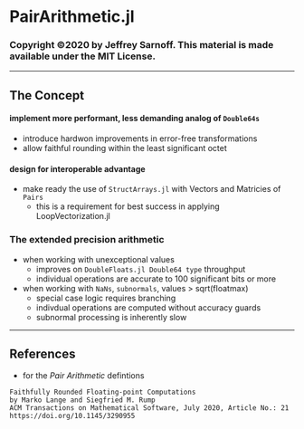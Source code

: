 # PairArithmetic.jl

### Copyright ©2020 by Jeffrey Sarnoff. This material is made available under the MIT License.

----

## The Concept

#### implement more performant, less demanding analog of `Double64s`
   - introduce hardwon improvements in error-free transformations
   - allow faithful rounding within the least significant octet

#### design for interoperable advantage   
   - make ready the use of `StructArrays.jl` with Vectors and Matricies of `Pairs`
       - this is a requirement for best success in applying LoopVectorization.jl
 
### The extended precision arithmetic
   - when working with unexceptional values
        - improves on `DoubleFloats.jl Double64 type` throughput
        - individual operations are accurate to 100 significant bits or more
   - when working with `NaNs`, `subnormals`, values > sqrt(floatmax)
        - special case logic requires branching
        - indivdual operations are computed without accuracy guards
        - subnormal processing is inherently slow
 

----

## References

- for the _Pair Arithmetic_ defintions
```
Faithfully Rounded Floating-point Computations
by Marko Lange and Siegfried M. Rump
ACM Transactions on Mathematical Software, July 2020, Article No.: 21
https://doi.org/10.1145/3290955
```

